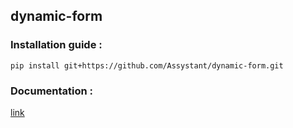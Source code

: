 ## dynamic-form

### Installation guide :
```
pip install git+https://github.com/Assystant/dynamic-form.git
```

### Documentation :
[link](https://docs.google.com/document/d/11isJUPVus579HuufeBlJTHpt62TYIpW5Jej7DiPnQVs/edit?usp=sharing)
